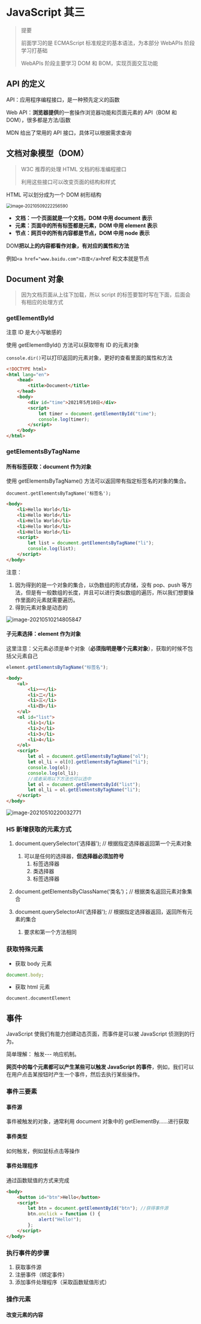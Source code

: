 # JavaScript 其三

> 提要
>
> 前面学习的是 ECMAScript 标准规定的基本语法，为本部分 WebAPIs 阶段学习打基础
>
> WebAPIs 阶段主要学习 DOM 和 BOM，实现页面交互功能

## API 的定义

API：应用程序编程接口，是一种预先定义的函数

Web API：**浏览器提供**的一套操作浏览器功能和页面元素的 API（BOM 和 DOM），很多都是方法/函数

MDN 给出了常用的 API 接口，具体可以根据需求查询

## 文档对象模型（DOM）

> W3C 推荐的处理 HTML 文档的标准编程接口
>
> 利用这些接口可以改变页面的结构和样式

HTML 可以划分成为一个 DOM 树形结构

<img src="JS（3）.assets/image-20210509222256590.png" alt="image-20210509222256590" style="zoom: 80%;" />

- **文档：一个页面就是一个文档，DOM 中用 document 表示**
- **元素：页面中的所有标签都是元素，DOM 中用 element 表示**
- **节点：网页中的所有内容都是节点，DOM 中用 node 表示**

DOM**把以上的内容都看作对象，有对应的属性和方法**

例如`<a href="www.baidu.com">百度</a>`href 和文本就是节点

## Document 对象

> 因为文档页面从上往下加载，所以 script 的标签要暂时写在下面，后面会有相应的处理方式

### getElementById

注意 ID 是大小写敏感的

使用 getElementById() 方法可以获取带有 ID 的元素对象

`console.dir()`可以打印返回的元素对象，更好的查看里面的属性和方法

```html
<!DOCTYPE html>
<html lang="en">
	<head>
		<title>Document</title>
	</head>
	<body>
		<div id="time">2021年5月10日</div>
		<script>
			let timer = document.getElementById("time");
			console.log(timer);
		</script>
	</body>
</html>
```

### getElementsByTagName

#### 所有标签获取：document 作为对象

使用 getElementsByTagName() 方法可以返回带有指定标签名的对象的集合。

`document.getElementsByTagName('标签名');`

```html
<body>
	<li>Hello World</li>
	<li>Hello World</li>
	<li>Hello World</li>
	<li>Hello World</li>
	<li>Hello World</li>
	<script>
		let list = document.getElementsByTagName("li");
		console.log(list);
	</script>
</body>
```

注意：

1. 因为得到的是一个对象的集合，以伪数组的形式存储，没有 pop、push 等方法，但是有一般数组的长度，并且可以进行类似数组的遍历，所以我们想要操作里面的元素就需要遍历。
2. 得到元素对象是动态的

![image-20210510214805847](JS（3）.assets/image-20210510214805847.png)

#### 子元素选择：element 作为对象

这里注意：父元素必须是单个对象（**必须指明是哪个元素对象**），获取的时候不包括父元素自己

```js
element.getElementsByTagName("标签名");
```

```html
<body>
	<ul>
		<li>一</li>
		<li>二</li>
		<li>三</li>
		<li>四</li>
	</ul>
	<ol id="list">
		<li>1</li>
		<li>2</li>
		<li>3</li>
		<li>4</li>
	</ol>
	<script>
		let ol = document.getElementsByTagName("ol");
		let ol_li = ol[0].getElementsByTagName("li");
		console.log(ol);
		console.log(ol_li);
		//或者采用以下方法也可以选中
		let ol = document.getElementsById("list");
		let ol_li = ol.getElementsByTagName("li");
	</script>
</body>
```

![image-20210510220032771](JS（3）.assets/image-20210510220032771.png)

### H5 新增获取的元素方式

1. document.querySelector('选择器'); // 根据指定选择器返回第一个元素对象

   1. 可以是任何的选择器，**但选择器必须加符号**
      1. 标签选择器
      2. 类选择器
      3. 标签选择器

2. document.getElementsByClassName(‘类名’)；// 根据类名返回元素对象集合

3. document.querySelectorAll('选择器'); // 根据指定选择器返回，返回所有元素的集合
   1. 要求和第一个方法相同

### 获取特殊元素

- 获取 body 元素

```js
document.body;
```

- 获取 html 元素

```
document.documentElement
```

## 事件

JavaScript 使我们有能力创建动态页面，而事件是可以被 JavaScript 侦测到的行为。

简单理解： 触发--- 响应机制。

**网页中的每个元素都可以产生某些可以触发 JavaScript 的事件**，例如，我们可以在用户点击某按钮时产生一个事件，然后去执行某些操作。

### 事件三要素

#### 事件源

事件被触发的对象，通常利用 document 对象中的 getElementBy……进行获取

#### 事件类型

如何触发，例如鼠标点击等操作

#### 事件处理程序

通过函数赋值的方式来完成

```html
<body>
	<button id="btn">Hello</button>
	<script>
		let btn = document.getElementById("btn"); //获得事件源
		btn.onclick = function () {
			alert("Hello!");
		};
	</script>
</body>
```

### 执行事件的步骤

1. 获取事件源
2. 注册事件（绑定事件）
3. 添加事件处理程序（采取函数赋值形式）

### 操作元素

#### 改变元素的内容

